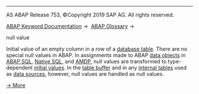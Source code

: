   

* * *

AS ABAP Release 753, ©Copyright 2019 SAP AG. All rights reserved.

[ABAP Keyword Documentation](javascript:call_link\('abenabap.htm'\)) →  [ABAP Glossary](javascript:call_link\('abenabap_glossary.htm'\)) → 

null value

Initial value of an empty column in a row of a [database table](javascript:call_link\('abendatabase_table_glosry.htm'\) "Glossary Entry"). There are no special null values in ABAP. In assignments made to ABAP [data objects](javascript:call_link\('abendata_object_glosry.htm'\) "Glossary Entry") in [ABAP SQL](javascript:call_link\('abenopen_sql_glosry.htm'\) "Glossary Entry"), [Native SQL](javascript:call_link\('abennative_sql_glosry.htm'\) "Glossary Entry"), and [AMDP](javascript:call_link\('abenamdp_glosry.htm'\) "Glossary Entry"), null values are transformed to type-dependent [initial values](javascript:call_link\('abeninitial_value_glosry.htm'\) "Glossary Entry"). In the [table buffer](javascript:call_link\('abentable_buffer_glosry.htm'\) "Glossary Entry") and in any [internal tables](javascript:call_link\('abeninternal_table_glosry.htm'\) "Glossary Entry") used as [data sources](javascript:call_link\('abapselect_itab.htm'\)), however, null values are handled as null values.

[→ More](javascript:call_link\('abenopen_sql_null_values.htm'\))